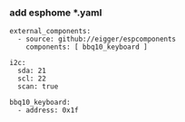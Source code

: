 ### add esphome *.yaml
```
external_components:
  - source: github://eigger/espcomponents
    components: [ bbq10_keyboard ]

i2c:
  sda: 21
  scl: 22
  scan: true

bbq10_keyboard:
  - address: 0x1f

```
